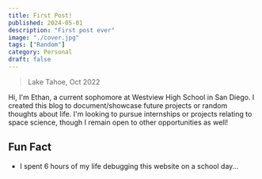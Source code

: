 ```yaml
---
title: First Post!
published: 2024-05-01
description: "First post ever"
image: "./cover.jpg"
tags: ["Random"]
category: Personal
draft: false
---
```


> Lake Tahoe, Oct 2022

Hi, I'm Ethan, a current sophomore at Westview High School in San Diego. I created this blog to document/showcase future projects or random thoughts about life. I'm looking to pursue internships or projects relating to space science, though I remain open to other opportunities as well!   

## Fun Fact

* I spent 6 hours of my life debugging this website on a school day...
